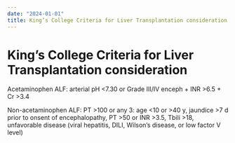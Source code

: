 ```yaml
---
date: "2024-01-01"
title: King’s College Criteria for Liver Transplantation consideration
---
```


# King’s College Criteria for Liver Transplantation consideration

Acetaminophen ALF: arterial pH <7.30 or Grade III/IV enceph + INR >6.5 + Cr >3.4

Non-acetaminophen ALF: PT >100 or any 3: age <10 or >40 y, jaundice >7 d prior to onsent of encephalopathy, PT >50 or INR >3.5, Tbili >18, unfavorable disease (viral hepatitis, DILI, Wilson’s disease, or low factor V level)
